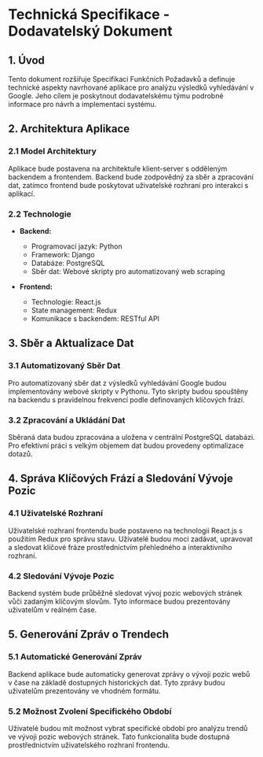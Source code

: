 # Technická Specifikace - Dodavatelský Dokument

## 1. Úvod

Tento dokument rozšiřuje Specifikaci Funkčních Požadavků a definuje technické aspekty navrhované aplikace pro analýzu výsledků vyhledávání v Google. Jeho cílem je poskytnout dodavatelskému týmu podrobné informace pro návrh a implementaci systému.

## 2. Architektura Aplikace

### 2.1 Model Architektury

Aplikace bude postavena na architektuře klient-server s odděleným backendem a frontendem. Backend bude zodpovědný za sběr a zpracování dat, zatímco frontend bude poskytovat uživatelské rozhraní pro interakci s aplikací.

### 2.2 Technologie

- **Backend:**
  - Programovací jazyk: Python
  - Framework: Django
  - Databáze: PostgreSQL
  - Sběr dat: Webové skripty pro automatizovaný web scraping

- **Frontend:**
  - Technologie: React.js
  - State management: Redux
  - Komunikace s backendem: RESTful API

## 3. Sběr a Aktualizace Dat

### 3.1 Automatizovaný Sběr Dat

Pro automatizovaný sběr dat z výsledků vyhledávání Google budou implementovány webové skripty v Pythonu. Tyto skripty budou spouštěny na backendu s pravidelnou frekvencí podle definovaných klíčových frází.

### 3.2 Zpracování a Ukládání Dat

Sběraná data budou zpracována a uložena v centrální PostgreSQL databázi. Pro efektivní práci s velkým objemem dat budou provedeny optimalizace dotazů.

## 4. Správa Klíčových Frází a Sledování Vývoje Pozic

### 4.1 Uživatelské Rozhraní

Uživatelské rozhraní frontendu bude postaveno na technologii React.js s použitím Redux pro správu stavu. Uživatelé budou moci zadávat, upravovat a sledovat klíčové fráze prostřednictvím přehledného a interaktivního rozhraní.

### 4.2 Sledování Vývoje Pozic

Backend systém bude průběžně sledovat vývoj pozic webových stránek vůči zadaným klíčovým slovům. Tyto informace budou prezentovány uživatelům v reálném čase.

## 5. Generování Zpráv o Trendech

### 5.1 Automatické Generování Zpráv

Backend aplikace bude automaticky generovat zprávy o vývoji pozic webů v čase na základě dostupných historických dat. Tyto zprávy budou uživatelům prezentovány ve vhodném formátu.

### 5.2 Možnost Zvolení Specifického Období

Uživatelé budou mít možnost vybrat specifické období pro analýzu trendů ve vývoji pozic webových stránek. Tato funkcionalita bude dostupná prostřednictvím uživatelského rozhraní frontendu.
